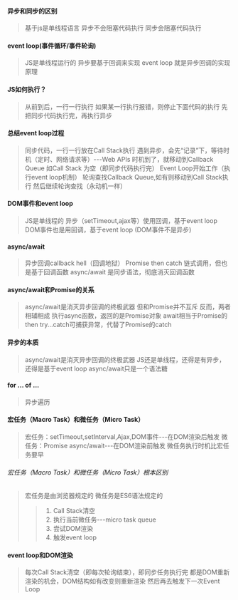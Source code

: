 #### 异步和同步的区别
> 基于js是单线程语言
> 异步不会阻塞代码执行
> 同步会阻塞代码执行

#### event loop(事件循环/事件轮询)
> JS是单线程运行的
> 异步要基于回调来实现
> event loop 就是异步回调的实现原理

#### JS如何执行？
> 从前到后，一行一行执行
> 如果某一行执行报错，则停止下面代码的执行
> 先把同步代码执行完，再执行异步

#### 总结event loop过程
> 同步代码，一行一行放在Call Stack执行
> 遇到异步，会先“记录”下，等待时机（定时、网络请求等）---Web APIs
> 时机到了，就移动到Callback Queue
> 如Call Stack 为空（即同步代码执行完） Event Loop开始工作（执行event loop机制）
> 轮询查找Callback Queue,如有则移动到Call Stack执行
> 然后继续轮询查找（永动机一样）

#### DOM事件和event loop
> JS是单线程的 
> 异步（setTimeout,ajax等）使用回调，基于event loop
> DOM事件也是用回调，基于event loop   (DOM事件不是异步)

#### async/await
> 异步回调callback hell（回调地狱）
> Promise then catch 链式调用，但也是基于回调函数
> async/await 是同步语法，彻底消灭回调函数

#### async/await和Promise的关系
> async/await是消灭异步回调的终极武器
> 但和Promise并不互斥
> 反而，两者相辅相成
> 执行async函数，返回的是Promise对象
> await相当于Promise的then
> try...catch可捕获异常，代替了Promise的catch

#### 异步的本质
> async/await是消灭异步回调的终极武器
> JS还是单线程，还得是有异步，还得是基于event loop
> async/await只是一个语法糖

#### for ... of ...
> 异步遍历

#### 宏任务（Macro Task）和微任务（Micro Task）
> 宏任务：setTimeout,setInterval,Ajax,DOM事件---在DOM渲染后触发
> 微任务：Promise async/await---在DOM渲染前触发
> 微任务执行时机比宏任务要早
###### 宏任务（Macro Task）和微任务（Micro Task）根本区别
> 宏任务是由浏览器规定的
> 微任务是ES6语法规定的
>> 1. Call Stack清空 
>> 2. 执行当前微任务---micro task queue
>> 3. 尝试DOM渲染
>> 4. 触发event loop

#### event loop和DOM渲染
> 每次Call Stack清空（即每次轮询结束），即同步任务执行完
> 都是DOM重新渲染的机会，DOM结构如有改变则重新渲染
> 然后再去触发下一次Event Loop
